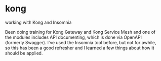 # kong
working with Kong and Insomnia

Been doing training for Kong Gateway and Kong Service Mesh and one of the modules includes API documenting, which is done via OpenAPI (formerly Swagger).  I've used the Insomnia tool before, but not for awhile, so this has been a good refresher and I learned a few things about how it should be applied.
